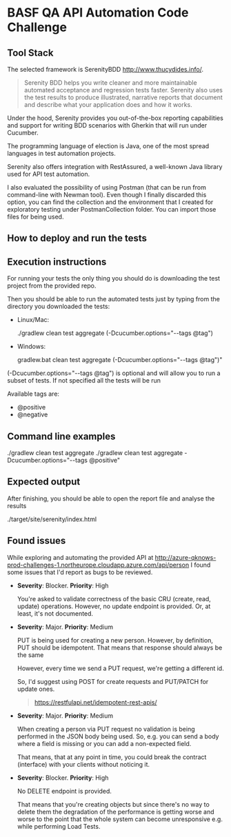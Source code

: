 #  BASF QA API Automation Code Challenge

## Tool Stack
The selected framework is SerenityBDD http://www.thucydides.info/.

> Serenity BDD helps you write cleaner and more maintainable automated acceptance and regression tests faster. Serenity also uses the test results to produce illustrated, narrative reports that document and describe what your application does and how it works.

Under the hood, Serenity provides you out-of-the-box reporting capabilities and support for writing BDD scenarios with Gherkin that will run under Cucumber. 

The programming language of election is Java, one of the most spread languages in test automation projects.

Serenity also offers integration with RestAssured, a well-known Java library used for API test automation.

I also evaluated the possibility of using Postman (that can be run from command-line with Newman tool). Even though I finally discarded this option, you can find the collection and the environment that I created for exploratory testing under PostmanCollection folder. You can import those files for being used.

## How to deploy and run the tests 
  
**Execution instructions**
-------------  

For running your tests the only thing you should do is downloading the test project from the provided repo.  
  
Then you should be able to run the automated tests just by typing from the directory you downloaded the tests:  
  
* Linux/Mac:  
  
    ./gradlew clean test aggregate (-Dcucumber.options="--tags @tag")  
  
* Windows:  
  
    gradlew.bat clean test aggregate (-Dcucumber.options="--tags @tag")"  
  
(-Dcucumber.options="--tags @tag") is optional and will allow you to run a subset of tests. If not specified all the tests will be run  
  
Available tags are:  
* @positive  
* @negative

**Command line examples**
-------------  
./gradlew clean test aggregate
./gradlew clean test aggregate -Dcucumber.options="--tags @positive"

## Expected output

After finishing, you should be able to open the report file and analyse the results  
  
./target/site/serenity/index.html  

## Found issues

While exploring and automating the provided API at http://azure-qknows-prod-challenges-1.northeurope.cloudapp.azure.com/api/person I found some issues that I'd report as bugs to be reviewed.

* **Severity**: Blocker. **Priority**: High

    You're asked to validate correctness of the basic CRU (create, read, update) operations. However, no update endpoint is provided. Or, at least, it's not documented.

* **Severity**: Major. **Priority**: Medium

    PUT is being used for creating a new person. However, by definition, PUT should be idempotent. That means that response should always be the same
    
    However, every time we send a PUT request, we're getting a different id.
    
    So, I'd suggest using POST for create requests and PUT/PATCH for update ones.
	> https://restfulapi.net/idempotent-rest-apis/

* **Severity**: Major. **Priority**: Medium

    When creating a person via PUT request no validation is being performed in the JSON body being used. So, e.g. you can send a body where a field is missing or you can add a non-expected field.
    
    That means, that at any point in time, you could break the contract (interface) with your clients without noticing it.

* **Severity**: Blocker. **Priority**: High

    No DELETE endpoint is provided. 
    
    That means that you're creating objects but since there's no way to delete them the degradation of the performance is getting worse and worse to the point that the whole system can become unresponsive e.g. while performing Load Tests.